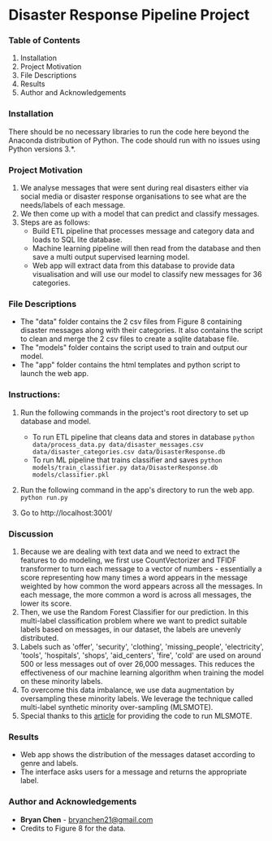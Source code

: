 # Disaster Response Pipeline Project

### Table of Contents
1. Installation
2. Project Motivation
3. File Descriptions
4. Results
5. Author and Acknowledgements


### Installation

There should be no necessary libraries to run the code here beyond the Anaconda distribution of Python. The code should run with no issues using Python versions 3.*.

### Project Motivation

1. We analyse messages that were sent during real disasters either via social media or disaster response organisations to see what are the needs/labels of each message. 
2. We then come up with a model that can predict and classify messages.
3. Steps are as follows:
    - Build ETL pipeline that processes message and category data and loads to SQL lite database.
    - Machine learning pipeline will then read from the database and then save a multi output supervised learning model.
    - Web app will extract data from this database to provide data visualisation and will use our model to classify new messages for 36 categories.

### File Descriptions

- The "data" folder contains the 2 csv files from Figure 8 containing disaster messages along with their categories. It also contains the script to clean and merge the 2 csv files to create a sqlite database file.  
- The "models" folder contains the script used to train and output our model.
- The "app" folder contains the html templates and python script to launch the web app. 
### Instructions:
1. Run the following commands in the project's root directory to set up database and model.

    - To run ETL pipeline that cleans data and stores in database
        `python data/process_data.py data/disaster_messages.csv data/disaster_categories.csv data/DisasterResponse.db`
    - To run ML pipeline that trains classifier and saves
        `python models/train_classifier.py data/DisasterResponse.db models/classifier.pkl`

2. Run the following command in the app's directory to run the web app.
    `python run.py`

3. Go to http://localhost:3001/

### Discussion
1. Because we are dealing with text data and we need to extract the features to do modeling, we first use CountVectorizer and TFIDF transformer to turn each message to a vector of numbers - essentially a score representing how many times a word appears in the message weighted by how common the word appears across all the messages. In each message, the more common a word is across all messages, the lower its score. 
2. Then, we use the Random Forest Classifier for our prediction. 
In this multi-label classification problem where we want to predict suitable labels based on messages, in our dataset, the labels are unevenly distributed.
2. Labels such as 'offer', 'security', 'clothing', 'missing_people', 'electricity', 'tools', 'hospitals', 'shops', 'aid_centers', 'fire', 'cold' are used on around 500 or less messages out of over 26,000 messages. This reduces the effectiveness of our machine learning algorithm when training the model on these minority labels. 
3. To overcome this data imbalance, we use data augmentation by oversampling these minority labels. We leverage the technique called multi-label synthetic minority over-sampling (MLSMOTE).
4. Special thanks to this [article](https://medium.com/thecyphy/handling-data-imbalance-in-multi-label-classification-mlsmote-531155416b87) for providing the code to run MLSMOTE. 

### Results

- Web app shows the distribution of the messages dataset according to genre and labels. 
- The interface asks users for a message and returns the appropriate label.



### Author and Acknowledgements

- **Bryan Chen** - bryanchen21@gmail.com
- Credits to Figure 8 for the data. 



